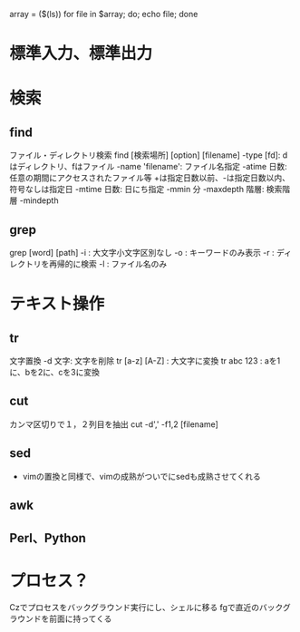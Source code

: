 array = ($(ls))
for file in $array; do; echo file; done

# 標準入力、標準出力

# 検索
## find
ファイル・ディレクトリ検索
find [検索場所] [option] [filename]
-type [fd]: dはディレクトリ、fはファイル
-name 'filename': ファイル名指定
-atime 日数: 任意の期間にアクセスされたファイル等
  +は指定日数以前、-は指定日数以内、符号なしは指定日
-mtime 日数: 日にち指定
-mmin 分
-maxdepth 階層: 検索階層
-mindepth

## grep
grep [word] [path]
-i : 大文字小文字区別なし
-o : キーワードのみ表示
-r : ディレクトリを再帰的に検索
-l : ファイル名のみ

# テキスト操作
## tr
文字置換
-d 文字: 文字を削除
tr [a-z] [A-Z] : 大文字に変換
tr abc 123 : aを1に、bを2に、cを3に変換

## cut
カンマ区切りで１，２列目を抽出
cut -d',' -f1,2 [filename]

## sed
* vimの置換と同様で、vimの成熟がついでにsedも成熟させてくれる

## awk
## Perl、Python


# プロセス？
Czでプロセスをバックグラウンド実行にし、シェルに移る
fgで直近のバックグラウンドを前面に持ってくる
